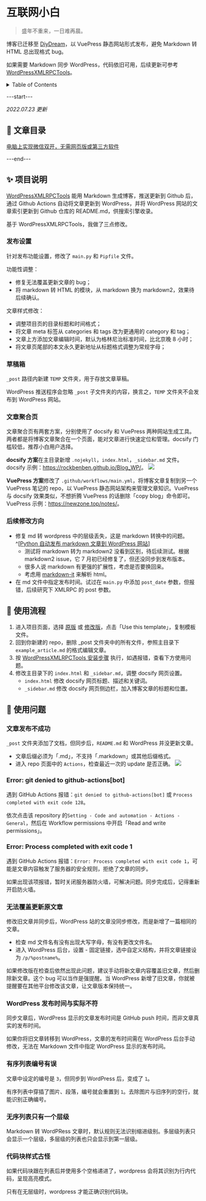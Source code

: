 # 互联网小白

> 盛年不重来，一日难再晨。

博客已迁移至 [DiyDream](https://diydream.yanxin.ga/)，以 VuePress 静态网站形式发布，避免 Markdown 转 HTML 总出现格式 bug。

如果需要 Markdown 同步 WordPress，代码依旧可用，后续更新可参考 [WordPressXMLRPCTools](https://github.com/zhaoolee/WordPressXMLRPCTools)。

<!-- TABLE OF CONTENTS 有序为<ol>，无序为<ul> -->
<details>
  <summary>Table of Contents</summary>
  <ul>
    <li><a href="#-文章目录">📜 文章目录</a></li>
    <li><a href="#-项目说明">✨ 项目说明</a></li>
    <li><a href="#-使用流程">🍥 使用流程</a></li>
    <li><a href="#-使用问题">🤔 使用问题</a></li>
  </ul>
</details>

---start---

_2022.07.23 更新_

## 📜 文章目录

[电脑上实现微信双开，无需网页版或第三方软件](https://newzone.top/posts/2017-04-18-wechat_multi_open.html)

---end---

## ✨ 项目说明

[WordPressXMLRPCTools](https://github.com/zhaoolee/WordPressXMLRPCTools) 能用 Markdown 生成博客，推送更新到 Github 后，通过 Github Actions 自动将文章更新到 WordPress，并将 WordPress 网站的文章索引更新到 Github 仓库的 README.md，供搜索引擎收录。​

基于 WordPressXMLRPCTools，我做了三点修改。

### 发布设置

针对发布功能设置，修改了 `main.py` 和 `Pipfile` 文件。

功能性调整：

- 修复无法覆盖更新文章的 bug；
- 将 markdown 转 HTML 的模块，从 markdown 换为 markdown2，效果待后续确认。

文章样式修改：

- 调整项目页的目录标题和时间格式；
- 将文章 meta 标签从 categories 和 tags 改为更通用的 category 和 tag；
- 文章上方添加文章编辑时间，默认为格林尼治标准时间，比北京晚 8 小时；
- 将文章页尾部的本文永久更新地址从标题格式调整为常规字母；

### 草稿箱

`_post` 路径内新建 `TEMP` 文件夹，用于存放文章草稿。

WordPress 推送程序会忽略 `_post` 子文件夹的内容，换言之，`TEMP` 文件夹不会发布到 WordPress 网站。

### 文章聚合页

文章聚合页有两套方案，分别使用了 docsify 和 VuePress 两种网站生成工具。两者都是将博客文章聚合在一个页面，能对文章进行快速定位和管理。docsify 门槛较低，推荐小白用户选择。

**docsify 方案**在主目录新增 `.nojekyll`，`index.html`，`_sidebar.md` 文件。docsify 示例：<https://rockbenben.github.io/Blog_WP/>。
![](http://tc.seoipo.com/2022-05-26-20-12-56.png)

**VuePress 方案**修改了 `.github/workflows/main.yml`，将博客文章复制到另一个 VuePress 笔记的 repo，以 VuePress 静态网站架构来管理文章知识。VuePress 与 docsify 效果类似，不想折腾 VuePress 的话删除「copy blog」命令即可。VuePress 示例：<https://newzone.top/notes/>。

### 后续修改方向

- 修复 md 转 wordpress 中的层级丢失，这是 markdown 转换中的问题。^[[Python 自动发布 markdown 文章到 WordPress 网站](https://blog.csdn.net/linyusen_com/article/details/82887216)]
  - 测试将 markdown 转为 markdown2 没看到区别，待后续测试。根据 markdown2 issue，它 7 月初已经修复了，但还没同步到发布版本。
  - 很多人说 markdown 有更强的扩展性，考虑是否要换回来。
  - 考虑用 [markdown-it](https://github.com/markdown-it/markdown-it) 来解析 html。
- 在 md 文件中指定发布时间。试过在 `main.py` 中添加 `post_date` 参数，但报错，后续研究下 XMLRPC 的 post 参数。

## 🍥 使用流程

1. 进入项目页面，选择 [原版](https://github.com/zhaoolee/WordPressXMLRPCTools) 或 [修改版](https://github.com/rockbenben/Blog_WP)，点击「Use this template」，复制模板文件。
2. 回到你新建的 repo，删除 \_post 文件夹中的所有文件，参照主目录下 `example_article.md` 的格式编辑文章。
3. 按 [WordPressXMLRPCTools 安装步骤](https://github.com/zhaoolee/WordPressXMLRPCTools#%E7%94%A8github-actions%E5%86%99markdown%E6%96%87%E7%AB%A0%E8%87%AA%E5%8A%A8%E6%9B%B4%E6%96%B0%E5%88%B0wordpress) 执行，如遇报错，查看下方使用问题。
4. 修改主目录下的 `index.html` 和 `_sidebar.md`，调整 docsify 网页设置。
   - `index.html` 修改 docsify 网页标题、描述和关键词。
   - `_sidebar.md` 修改 docsify 网页侧边栏，加入博客文章的标题和位置。

## 🤔 使用问题

### 文章发布不成功

`_post` 文件夹添加了文档，但同步后，`README.md` 和 WordPress 并没更新文章。

- 文章后缀必须为「.md」，不支持「.markdown」或其他后缀格式。
- 进入 repo 页面中的 `Actions`，检查最近一次的 update 是否正确。
  ![](http://tc.seoipo.com/2022-05-26-20-36-56.png)

### Error: git denied to github-actions[bot]

遇到 GitHub Actions 报错：`git denied to github-actions[bot]` 或 `Process completed with exit code 128`。

依次点击该 repository 的`Setting - Code and automation - Actions - General`，然后在 Workflow permissions 中开启「Read and write permissions」。

### Error: Process completed with exit code 1

遇到 GitHub Actions 报错：`Error: Process completed with exit code 1`，可能是文章内容触发了服务器的安全规则，拒绝了文章的同步。

如果出现该项报错，暂时关闭服务器防火墙，可解决问题。同步完成后，记得重新开启防火墙。

### 无法覆盖更新原文章 ​

修改旧文章并同步后，WordPress 站的文章没同步修改，而是新增了一篇相同的文章。

- 检查 md 文件名有没有出现大写字母，有没有更改文件名。
- 进入 WordPress 后台，设置 - 固定链接，选中自定义结构，并将文章链接设为 `/p/%postname%`。

如果修改版在检查后依然出现此问题，建议手动将新文章内容覆盖旧文章，然后删除新文章。​ 这个 bug 可以当作是强提醒。当 WordPress 新增了旧文章，你就被提醒要在其他平台修改该文章，让文章版本保持统一。​

### WordPress 发布时间与实际不符 ​

同步文章后，WordPress 显示的文章发布时间是 GitHub push 时间，而非文章真实的发布时间。​

如果你将旧文章转移到 WordPress，文章的发布时间需在 WordPress 后台手动修改，无法在 Markdown 文件中指定 WordPress 显示的发布时间。

### 有序列表编号有误

文章中设定的编号是 `3`，但同步到 WordPress 后，变成了 `1`。

有序列表中穿插了图片、段落，编号就会重置到 `1`。去除图片与旧序列的空行，就能识别正确编号。

### 无序列表只有一个层级

Markdown 转 WordPRess 文章时，默认规则无法识别缩进级别。多层级列表只会显示一个层级，多层级的列表也只会显示到第一层级。

### 代码块样式古怪

如果代码块跟在列表后并使用多个空格递进了，wordpress 会将其识别为行内代码，呈现高亮模式。

只有在无层级时，wordpress 才能正确识别代码块。
